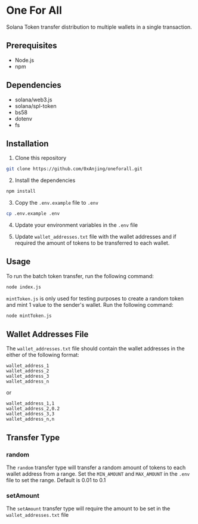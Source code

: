 # One For All

Solana Token transfer distribution to multiple wallets in a single transaction.

## Prerequisites

- Node.js
- npm

## Dependencies

- solana/web3.js
- solana/spl-token
- bs58
- dotenv
- fs

## Installation

1. Clone this repository

```bash
git clone https://github.com/0xAnjing/oneforall.git
```

2. Install the dependencies

```bash
npm install
```

3. Copy the `.env.example` file to `.env`

```bash
cp .env.example .env
```

4. Update your environment variables in the `.env` file

5. Update `wallet_addresses.txt` file with the wallet addresses and if required the amount of tokens to be transferred to each wallet.

## Usage

To run the batch token transfer, run the following command:

```bash
node index.js
```

`mintToken.js` is only used for testing purposes to create a random token and mint 1 value to the sender's wallet. Run the following command:

```bash
node mintToken.js
```

## Wallet Addresses File

The `wallet_addresses.txt` file should contain the wallet addresses in the either of the following format:

```
wallet_address_1
wallet_address_2
wallet_address_3
wallet_address_n
```

or

```
wallet_address_1,1
wallet_address_2,0.2
wallet_address_3,3
wallet_address_n,n
```

## Transfer Type

### random

The `random` transfer type will transfer a random amount of tokens to each wallet address from a range. Set the `MIN_AMOUNT` and `MAX_AMOUNT` in the `.env` file to set the range. Default is 0.01 to 0.1

### setAmount

The `setAmount` transfer type will require the amount to be set in the `wallet_addresses.txt` file
